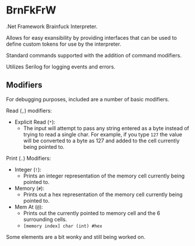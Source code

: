 # BrnFkFrW
.Net Framework Brainfuck Interpreter.

Allows for easy exansibility by providing interfaces that can be used to define custom tokens for use by the interpreter.

Standard commands supported with the addition of command modifiers.

Utilizes Serilog for logging events and errors.

## Modifiers
For debugging purposes, included are a number of basic modifiers.

Read (`,`) modifiers:
- Explicit Read (`*`):
    - The input will attempt to pass any string entered as a byte instead of trying to read a single char. For example, if you type `127` the value will be converted to a byte as 127 and added to the cell currently being pointed to.

Print (`.`) Modifiers:
- Integer (`!`):
    - Prints an integer representation of the memory cell currently being pointed to.
- Memory (`#`):
    - Prints out a hex representation of the memory cell currently being pointed to.
- Mem At (`@`):
    - Prints out the currently pointed to memory cell and the 6 surrounding cells.
    - `[memory index] char (int) #hex`

Some elements are a bit wonky and still being worked on.
